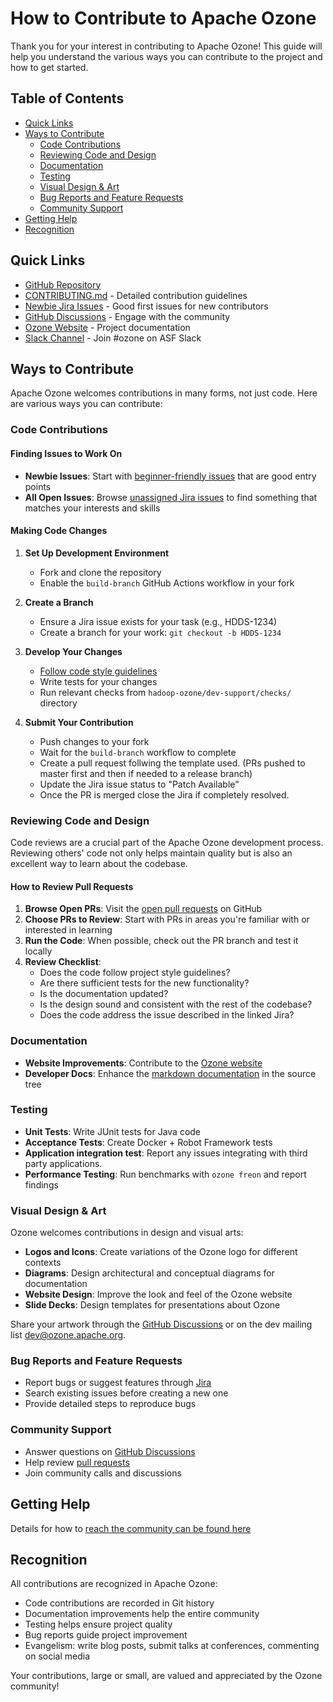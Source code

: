 # How to Contribute to Apache Ozone

Thank you for your interest in contributing to Apache Ozone! This guide will help you understand the various ways you can contribute to the project and how to get started.

## Table of Contents

- [Quick Links](#quick-links)
- [Ways to Contribute](#ways-to-contribute)
  - [Code Contributions](#code-contributions)
  - [Reviewing Code and Design](#reviewing-code-and-design)
  - [Documentation](#documentation)
  - [Testing](#testing)
  - [Visual Design & Art](#visual-design--art)
  - [Bug Reports and Feature Requests](#bug-reports-and-feature-requests)
  - [Community Support](#community-support)
- [Getting Help](#getting-help)
- [Recognition](#recognition)

## Quick Links

- [GitHub Repository](https://github.com/apache/ozone)
- [CONTRIBUTING.md](https://github.com/apache/ozone/blob/master/CONTRIBUTING.md) - Detailed contribution guidelines
- [Newbie Jira Issues](https://issues.apache.org/jira/issues/?jql=labels%20%3D%20newbie%20AND%20project%20%3D%20%22Apache%20Ozone%22%20AND%20status%20%3D%20open%20ORDER%20BY%20created) - Good first issues for new contributors
- [GitHub Discussions](https://github.com/apache/ozone/discussions) - Engage with the community
- [Ozone Website](https://ozone.apache.org/) - Project documentation
- [Slack Channel](http://s.apache.org/slack-invite) - Join #ozone on ASF Slack

## Ways to Contribute

Apache Ozone welcomes contributions in many forms, not just code. Here are various ways you can contribute:

### Code Contributions

#### Finding Issues to Work On

- **Newbie Issues**: Start with [beginner-friendly issues](https://issues.apache.org/jira/browse/HDDS-12179?jql=labels%20%3D%20newbie%20AND%20project%20%3D%20%22Apache%20Ozone%22%20AND%20status%20%3D%20open%20ORDER%20BY%20created) that are good entry points
- **All Open Issues**: Browse [unassigned Jira issues](https://issues.apache.org/jira/browse/HDDS-12179?jql=labels%20%3D%20newbie%20AND%20project%20%3D%20%22Apache%20Ozone%22%20AND%20status%20%3D%20open%20ORDER%20BY%20created) to find something that matches your interests and skills

#### Making Code Changes

1. **Set Up Development Environment**
   - Fork and clone the repository
   - Enable the `build-branch` GitHub Actions workflow in your fork

2. **Create a Branch**
   - Ensure a Jira issue exists for your task (e.g., HDDS-1234)
   - Create a branch for your work: `git checkout -b HDDS-1234`

3. **Develop Your Changes**
   - [Follow code style guidelines](https://github.com/apache/ozone/blob/master/CONTRIBUTING.md#code-convention-and-tests)
   - Write tests for your changes
   - Run relevant checks from `hadoop-ozone/dev-support/checks/` directory

4. **Submit Your Contribution**
   - Push changes to your fork
   - Wait for the `build-branch` workflow to complete
   - Create a pull request follwing the template used. (PRs pushed to master first and then if needed to a release branch)
   - Update the Jira issue status to "Patch Available"
   - Once the PR is merged close the Jira if completely resolved. 

### Reviewing Code and Design

Code reviews are a crucial part of the Apache Ozone development process. Reviewing others' code not only helps maintain quality but is also an excellent way to learn about the codebase.

#### How to Review Pull Requests

1. **Browse Open PRs**: Visit the [open pull requests](https://github.com/apache/ozone/pulls) on GitHub
2. **Choose PRs to Review**: Start with PRs in areas you're familiar with or interested in learning
3. **Run the Code**: When possible, check out the PR branch and test it locally
4. **Review Checklist**:
   - Does the code follow project style guidelines?
   - Are there sufficient tests for the new functionality?
   - Is the documentation updated?
   - Is the design sound and consistent with the rest of the codebase?
   - Does the code address the issue described in the linked Jira?

### Documentation

- **Website Improvements**: Contribute to the [Ozone website](https://ozone.apache.org/) 
- **Developer Docs**: Enhance the [markdown documentation](https://github.com/apache/ozone/tree/master/hadoop-hdds/docs/content) in the source tree

### Testing

- **Unit Tests**: Write JUnit tests for Java code
- **Acceptance Tests**: Create Docker + Robot Framework tests
- **Application integration test**: Report any issues integrating with third party applications.
- **Performance Testing**: Run benchmarks with `ozone freon` and report findings

### Visual Design & Art

Ozone welcomes contributions in design and visual arts:

- **Logos and Icons**: Create variations of the Ozone logo for different contexts
- **Diagrams**: Design architectural and conceptual diagrams for documentation
- **Website Design**: Improve the look and feel of the Ozone website
- **Slide Decks**: Design templates for presentations about Ozone

Share your artwork through the [GitHub Discussions](https://github.com/apache/ozone/discussions) or on the dev mailing list dev@ozone.apache.org.

### Bug Reports and Feature Requests

- Report bugs or suggest features through [Jira](https://issues.apache.org/jira/projects/HDDS/)
- Search existing issues before creating a new one
- Provide detailed steps to reproduce bugs

### Community Support

- Answer questions on [GitHub Discussions](https://github.com/apache/ozone/discussions)
- Help review [pull requests](https://github.com/apache/ozone/pulls)
- Join community calls and discussions

## Getting Help

Details for how to [reach the community can be found here](communication-channels)


## Recognition

All contributions are recognized in Apache Ozone:

- Code contributions are recorded in Git history
- Documentation improvements help the entire community
- Testing helps ensure project quality
- Bug reports guide project improvement
- Evangelism: write blog posts, submit talks at conferences, commenting on social media

Your contributions, large or small, are valued and appreciated by the Ozone community!
